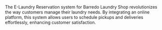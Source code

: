 The E-Laundry Reservation system for Barredo Laundry Shop revolutionizes the way customers manage their laundry needs. By integrating an online platform, this system allows users to schedule pickups and deliveries effortlessly, enhancing customer satisfaction.
